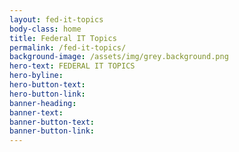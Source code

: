 ```yaml
---
layout: fed-it-topics
body-class: home
title: Federal IT Topics
permalink: /fed-it-topics/
background-image: /assets/img/grey.background.png
hero-text: FEDERAL IT TOPICS
hero-byline:
hero-button-text: 
hero-button-link: 
banner-heading: 
banner-text: 
banner-button-text: 
banner-button-link: 
---
```

